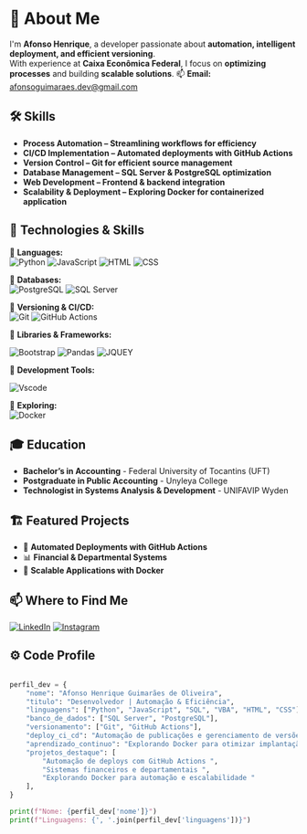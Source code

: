 # 👋 About Me
I'm **Afonso Henrique**, a developer passionate about **automation, intelligent deployment, and efficient versioning**.  
With experience at **Caixa Econômica Federal**, I focus on **optimizing processes** and building **scalable solutions**.
📫 **Email:** afonsoguimaraes.dev@gmail.com



## 🛠️ Skills
- **Process Automation – Streamlining workflows for efficiency**
- **CI/CD Implementation – Automated deployments with GitHub Actions**
- **Version Control – Git for efficient source management**
- **Database Management – SQL Server & PostgreSQL optimization**
- **Web Development – Frontend & backend integration**
- **Scalability & Deployment – Exploring Docker for containerized application**



## 🚀 Technologies & Skills
📌 **Languages:**  
![Python](https://img.shields.io/badge/Python-3776AB.svg?style=for-the-badge&logo=Python&logoColor=white)  ![JavaScript](https://img.shields.io/badge/JavaScript-F7DF1E.svg?style=for-the-badge&logo=JavaScript&logoColor=black)  ![HTML](https://img.shields.io/badge/HTML5-E34F26.svg?style=for-the-badge&logo=HTML5&logoColor=white)  ![CSS](https://img.shields.io/badge/CSS-663399.svg?style=for-the-badge&logo=CSS&logoColor=white)  

📌 **Databases:**  
![PostgreSQL](https://img.shields.io/badge/PostgreSQL-4169E1.svg?style=for-the-badge&logo=PostgreSQL&logoColor=white)   ![SQL Server](https://img.shields.io/badge/Microsoft_SQL_Server-CC2927?style=for-the-badge&logo=microsoft-sql-server&logoColor=white)   

📌 **Versioning & CI/CD:**  
![Git](https://img.shields.io/badge/GIT-E44C30?style=for-the-badge&logo=git&logoColor=white)   ![GitHub Actions](https://img.shields.io/badge/GitHub_Actions-2088FF?style=for-the-badge&logo=github-actions&logoColor=white) 

📌 **Libraries & Frameworks:**

![Bootstrap](https://img.shields.io/badge/Bootstrap-7952B3.svg?style=for-the-badge&logo=Bootstrap&logoColor=white)  ![Pandas](https://img.shields.io/badge/pandas-150458.svg?style=for-the-badge&logo=pandas&logoColor=white)    ![JQUEY](https://img.shields.io/badge/jQuery-0769AD.svg?style=for-the-badge&logo=jQuery&logoColor=white)   

📌 **Development Tools:**

![Vscode](https://img.shields.io/badge/Visual_Studio_Code-007ACC.svg?style=for-the-badge&logo=Visual-Studio-Code&logoColor=white)

📌 **Exploring:**  
![Docker](https://img.shields.io/badge/Docker-2496ED.svg?style=for-the-badge&logo=Docker&logoColor=white)   







## 🎓 Education
- **Bachelor’s in Accounting** - Federal University of Tocantins (UFT)  
- **Postgraduate in Public Accounting** - Unyleya College  
- **Technologist in Systems Analysis & Development** - UNIFAVIP Wyden  

## 🏗️ Featured Projects
- 🚀 **Automated Deployments with GitHub Actions**  
- 📊 **Financial & Departmental Systems**  
- 🐳 **Scalable Applications with Docker**
  
## 📫 Where to Find Me
[![LinkedIn](https://img.shields.io/badge/LinkedIn-0077B5?style=for-the-badge&logo=linkedin&logoColor=white)](www.linkedin.com/in/afonso-henrique-guimarães-oliveira/)
[![Instagram](https://img.shields.io/badge/Instagram-FF0069.svg?style=for-the-badge&logo=Instagram&logoColor=white)](https://www.instagram.com/afonso_henrique14)


## ⚙️ Code Profile

``` python

perfil_dev = {
    "nome": "Afonso Henrique Guimarães de Oliveira",
    "titulo": "Desenvolvedor | Automação & Eficiência",
    "linguagens": ["Python", "JavaScript", "SQL", "VBA", "HTML", "CSS"],
    "banco_de_dados": ["SQL Server", "PostgreSQL"],
    "versionamento": ["Git", "GitHub Actions"],
    "deploy_ci_cd": "Automação de publicações e gerenciamento de versões",
    "aprendizado_continuo": "Explorando Docker para otimizar implantação e escalabilidade",
    "projetos_destaque": [
        "Automação de deploys com GitHub Actions ",
        "Sistemas financeiros e departamentais ",
        "Explorando Docker para automação e escalabilidade "
    ],
}

print(f"Nome: {perfil_dev['nome']}")
print(f"Linguagens: {', '.join(perfil_dev['linguagens'])}")

```





